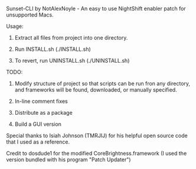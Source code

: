 Sunset-CLI by NotAlexNoyle - An easy to use NightShift enabler patch for unsupported Macs.

Usage:

1. Extract all files from project into one directory.

2. Run INSTALL.sh (./INSTALL.sh)

3. To revert, run UNINSTALL.sh (./UNINSTALL.sh)

TODO:

1. Modify structure of project so that scripts can be run fron any directory, and frameworks will be found, downloaded, or manually specified.

2. In-line comment fixes

3. Distribute as a package

4. Build a GUI version

Special thanks to Isiah Johnson (TMRJIJ) for his helpful open source code that I used as a reference.

Credit to dosdude1 for the modified CoreBrightness.framework (I used the version bundled with his program "Patch Updater")
